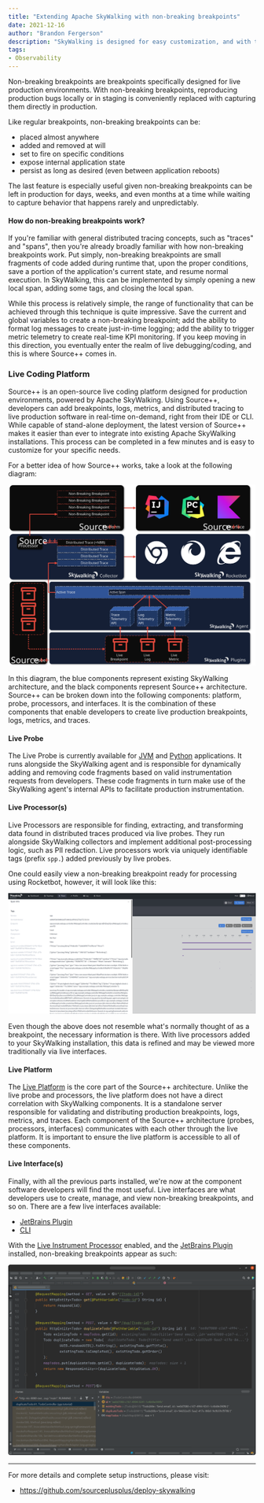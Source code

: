 ```yaml
---
title: "Extending Apache SkyWalking with non-breaking breakpoints"
date: 2021-12-16
author: "Brandon Fergerson"
description: "SkyWalking is designed for easy customization, and with the latest release of Source++, it is now easier than ever to extend existing SkyWalking installations with non-breaking breakpoints."
tags:
- Observability
---
```


Non-breaking breakpoints are breakpoints specifically designed for live production environments. With non-breaking breakpoints, reproducing production bugs locally or in staging is conveniently replaced with capturing them directly in production.

Like regular breakpoints, non-breaking breakpoints can be:
- placed almost anywhere
- added and removed at will
- set to fire on specific conditions
- expose internal application state
- persist as long as desired (even between application reboots)

The last feature is especially useful given non-breaking breakpoints can be left in production for days, weeks, and even months at a time while waiting to capture behavior that happens rarely and unpredictably.

#### How do non-breaking breakpoints work?

If you're familiar with general distributed tracing concepts, such as "traces" and "spans", then you're already broadly familiar with how non-breaking breakpoints work. Put simply, non-breaking breakpoints are small fragments of code added during runtime that, upon the proper conditions, save a portion of the application's current state, and resume normal execution. In SkyWalking, this can be implemented by simply opening a new local span, adding some tags, and closing the local span. 

While this process is relatively simple, the range of functionality that can be achieved through this technique is quite impressive.
Save the current and global variables to create a non-breaking breakpoint; add the ability to format log messages to create just-in-time logging; add the ability to trigger metric telemetry to create real-time KPI monitoring. If you keep moving in this direction, you eventually enter the realm of live debugging/coding, and this is where Source++ comes in.

### Live Coding Platform

Source++ is an open-source live coding platform designed for production environments, powered by Apache SkyWalking. Using Source++, developers can add breakpoints, logs, metrics, and distributed tracing to live production software in real-time on-demand, right from their IDE or CLI. While capable of stand-alone deployment, the latest version of Source++ makes it easier than ever to integrate into existing Apache SkyWalking installations. This process can be completed in a few minutes and is easy to customize for your specific needs.

For a better idea of how Source++ works, take a look at the following diagram:

![](./enhanced_sw_setup.svg)

In this diagram, the blue components represent existing SkyWalking architecture, and the black components represent Source++ architecture. Source++ can be broken down into the following components: platform, probe, processors, and interfaces. It is the combination of these components that enable developers to create live production breakpoints, logs, metrics, and traces.

#### Live Probe

The Live Probe is currently available for [JVM](https://github.com/sourceplusplus/probe-jvm) and [Python](https://github.com/sourceplusplus/probe-python) applications. It runs alongside the SkyWalking agent and is responsible for dynamically adding and removing code fragments based on valid instrumentation requests from developers. These code fragments in turn make use of the SkyWalking agent's internal APIs to facilitate production instrumentation.

#### Live Processor(s)

Live Processors are responsible for finding, extracting, and transforming data found in distributed traces produced via live probes. They run alongside SkyWalking collectors and implement additional post-processing logic, such as PII redaction. Live processors work via uniquely identifiable tags (prefix `spp.`) added previously by live probes.

One could easily view a non-breaking breakpoint ready for processing using Rocketbot, however, it will look like this:

![](./rocketbot_nbb.png)

Even though the above does not resemble what's normally thought of as a breakpoint, the necessary information is there. With live processors added to your SkyWalking installation, this data is refined and may be viewed more traditionally via live interfaces.

#### Live Platform

The [Live Platform](https://github.com/sourceplusplus/live-platform) is the core part of the Source++ architecture. Unlike the live probe and processors, the live platform does not have a direct correlation with SkyWalking components. It is a standalone server responsible for validating and distributing production breakpoints, logs, metrics, and traces. Each component of the Source++ architecture (probes, processors, interfaces) communicates with each other through the live platform. It is important to ensure the live platform is accessible to all of these components. 

#### Live Interface(s)

Finally, with all the previous parts installed, we're now at the component software developers will find the most useful. Live interfaces are what developers use to create, manage, and view non-breaking breakpoints, and so on. There are a few live interfaces available:
- [JetBrains Plugin](https://github.com/sourceplusplus/interface-jetbrains)
- [CLI](https://github.com/sourceplusplus/interface-cli)

With the [Live Instrument Processor](https://github.com/sourceplusplus/processor-live-instrument) enabled, and the [JetBrains Plugin](https://github.com/sourceplusplus/interface-jetbrains) installed, non-breaking breakpoints appear as such:

![](./ide_breakpoint.png)

---

For more details and complete setup instructions, please visit:
- https://github.com/sourceplusplus/deploy-skywalking
